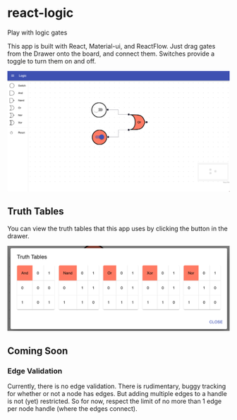 # react-logic
Play with logic gates

This app is built with React, Material-ui, and ReactFlow.  Just drag gates from
the Drawer onto the board, and connect them.  Switches provide a toggle to turn
them on and off.

<img src="doc/images/screen.png" alt="Screen" title="Screen shot">

## Truth Tables
You can view the truth tables that this app uses by clicking the button in the drawer.

<img src="doc/images/truth_tables.png" alt="Truth Tables" title="Truth Tables">

## Coming Soon
### Edge Validation
Currently, there is no edge validation.  There is rudimentary, buggy tracking for
whether or not a node has edges.  But adding multiple edges to a handle is not (yet) restricted.  So for now, respect the limit of no more than 1 edge per node handle (where the edges connect).